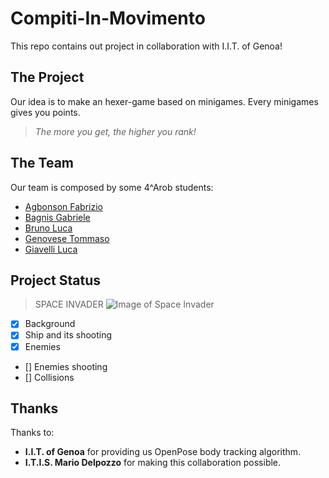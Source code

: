 # Compiti-In-Movimento
This repo contains out project in collaboration with I.I.T. of Genoa!

## The Project
Our idea is to make an hexer-game based on minigames. 
Every minigames gives you points. 
> _The more you get, the higher you rank!_

## The Team
Our team is composed by some 4^Arob students:
- [Agbonson Fabrizio](https://github.com/orgs/Bugis0ft/people/smilefabri)
- [Bagnis Gabriele](https://github.com/orgs/Bugis0ft/people/Bagnis-Gabriele)
- [Bruno Luca](https://github.com/orgs/Bugis0ft/people/Chestnut1)
- [Genovese Tommaso](https://github.com/orgs/Bugis0ft/people/TommyGenovese)
- [Giavelli Luca](https://github.com/orgs/Bugis0ft/people/LGiave)

## Project Status
> SPACE INVADER
![Image of Space Invader](https://github.com/Bugis0ft/Compiti-In-Movimento/tree/master/Space_invader/documentation/d1.png)
- [x] Background
- [x] Ship and its shooting
- [x] Enemies
- [] Enemies shooting
- [] Collisions

## Thanks
Thanks to:
- __I.I.T. of Genoa__ for providing us OpenPose body tracking algorithm.
- __I.T.I.S. Mario Delpozzo__ for making this collaboration possible.
